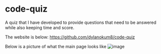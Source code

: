 # code-quiz

A quiz that I have developed to provide questions that need to be answered while also keeping time and score. 

The website is below: https://github.com/dylanokum8/code-quiz


Below is a picture of what the main page looks like 
![image](https://user-images.githubusercontent.com/45277083/166169483-6a81025b-c80b-41b5-a86b-6fc060822537.png)
